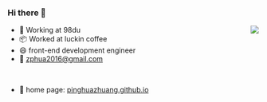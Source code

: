 ### Hi there 👋

<img align="right" src="https://github-readme-stats.vercel.app/api?username=PinghuaZhuang&show_icons=true&hide_title=true" />


+ 💼 Working at 98du
+ 📦 Worked at luckin coffee
+ 😄 front-end development engineer
+ 📧 zphua2016@gmail.com
<br>

- 🏡 home page: <a href="https://pinghuazhuang.github.io" target="_blank">pinghuazhuang.github.io</a>
